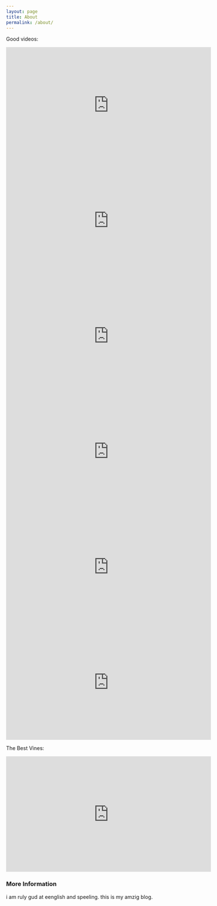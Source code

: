 ```yaml
---
layout: page
title: About
permalink: /about/
---
```


Good videos:

<iframe width="560" height="315" src="https://www.youtube.com/embed/ZN0pqkKhf1o" frameborder="0" allowfullscreen></iframe>

<iframe width="560" height="315" src="https://www.youtube.com/embed/u96H7kC60nk" frameborder="0" allowfullscreen></iframe>

<iframe width="560" height="315" src="https://www.youtube.com/embed/qjCrbdCSl4s" frameborder="0" allowfullscreen></iframe>

<iframe width="560" height="315" src="https://www.youtube.com/embed/Bgoe2kYFyiQ" frameborder="0" allowfullscreen></iframe>

<iframe width="560" height="315" src="https://www.youtube.com/embed/VpCiiMB6IRQ" frameborder="0" allowfullscreen></iframe>

<iframe width="560" height="315" src="https://www.youtube.com/embed/gjoNgX2B7pw" frameborder="0" allowfullscreen></iframe>

The Best Vines:

<iframe width="560" height="315" src="https://www.youtube.com/embed/videoseries?list=PLEb3UPVMI0SsumXMwXjarrNwlChWLxZJh" frameborder="0" allowfullscreen></iframe>


### More Information

i am ruly gud at eenglish and speeling. this is my amzig blog.
